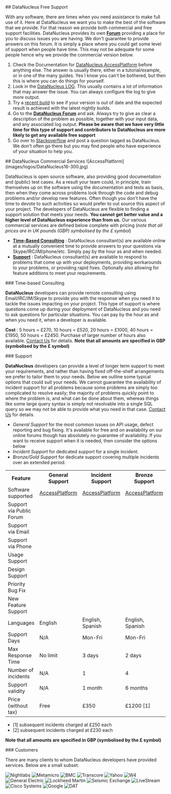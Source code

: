 <head><title>Support and Services</title></head>

<a name="free"/>
## DataNucleus Free Support

With any software, there are times when you need assistance to make full use of it. Here at DataNucleus we want you to make the best of the 
software that we provide. For that reason we provide both commercial and free support facilities.
DataNucleus provides its own [__Forum__](http://forum.datanucleus.org) providing a place for you to discuss issues you are having. 
We don't guarantee to provide answers on this forum. It is simply a place where you could get some level of support when people have time.
This may not be adequate for some people hence why we provide the commercial version below.

1. Check the Documentation for [DataNucleus AccessPlatform](http://www.datanucleus.org/products/accessplatform/index.html) before anything else. 
The answer is usually there, either in a tutorial/example, or in one of the many guides. Yes I know you can't be bothered, but then this is 
where you can do things for yourself.
2. Look in the [DataNucleus LOG](http://www.datanucleus.org/products/accessplatform/logging.html). This usually contains a lot of information that 
may answer the issue. You can always configure the log to give more output.
3. Try a [recent build](http://www.datanucleus.org/download.html) to see if your version is out of date and the expected result is achieved with the latest nightly builds.
4. Go to the [__DataNucleus Forum__](http://forum.datanucleus.org) and ask. Always try to give as clear a description of the problem as possible, together with 
your input data, and any associated log output. __Please be aware that we have very little time for this type of support and contributors to 
DataNucleus are more likely to get any available free support__
5. Go over to [Stackoverflow](http://stackoverflow.com/questions/tagged/datanucleus) and post a question tagged as DataNucleus. We don't often go
there but you may find people who have experience of your situation to help you.


<a name="commercial"/>
## DataNucleus Commercial Services
![AccessPlatform](images/logos/DataNucleus16-300.jpg)

DataNucleus is open source software, also providing good documentation and (public) test cases. As a result
your team could, in principle, train themselves up on the software using the documentation and tests as basis,
then when they come across problems look through the code and debug problems and/or develop new features. 
Often though you don't have the time to devote to such activities so would prefer to out source this aspect of your project.
The developers of DataNucleus are flexible to finding a support solution that meets your needs.
__You cannot get better value and a higher level of DataNucleus experience than from us.__
Our various commercial services are defined below complete with pricing (_note that all prices are in UK pounds (GBP) symbolised by the £ symbol_)

* __[Time-Based Consulting](#timebased_consulting)__ : DataNucleus consultant(s) are available online at a mutually convenient time to provide answers 
to your questions via Skype/IRC/IM/phone/etc. Simply pay by the hour as and when needed.
* __[Support](#support)__ : DataNucleus consultant(s) are available to respond to problems that come up with your deployments, providing workarounds 
to your problems, or providing rapid fixes. Optionally also allowing for feature additions to meet your requirements.

<a name="timebased_consulting"/>
### Time-based Consulting

__DataNucleus__ developers can provide remote consulting using Email/IRC/IM/Skype to provide you with the response when you need it to tackle the 
issues impacting on your project. This type of support is where questions come up during your deployment of DataNucleus and you need to ask 
questions for particular situations. You can pay by the hour as and when you need it, when a developer is available.

__Cost__ : 5 hours = £270, 10 hours = £520, 20 hours = £1000, 40 hours = £1950, 50 hours = £2450.
Purchase of larger number of hours also available. [Contact Us](mailto:consulting@datanucleus.com) for details.
__Note that all amounts are specified in GBP (symbolised by the £ symbol)__

<a name="support"/>
### Support

__DataNucleus__ developers can provide a level of longer term support to meet your requirements, and rather than having fixed off-the-shelf 
arrangements we prefer to tailor them to your needs. Below we outline some typical options that could suit your needs. 
We cannot guarantee the availability of incident support for all problems because some problems are simply too complicated to resolve easily; 
the majority of problems quickly point to where the problem is, and what can be done about them, whereas things like some large query syntax is 
simply not resolvable into a single SQL query so we may not be able to provide what you need in that case.
[Contact Us](mailto:support@datanucleus.com) for details.

* _General Support_ for the most common issues on API usage, defect reporting and bug fixing. It's available for free and on 
availability on our online forums though has absolutely no guarantee of availability. If you want to receive support when
it is needed, then consider the options below
* _Incident Support_ for dedicated support for a single incident.
* _Bronze/Gold Support_ for dedicate support covering multiple incidents over an extended period.


<table>
    <tr>
        <th>Feature</th>
        <th width="120">General<br/>Support</th>
        <th width="120">Incident<br/>Support</th>
        <th width="120">Bronze<br/>Support</th>
        <th width="120">Gold<br/>Support</th>
    </tr>
    <tr>
        <td>Software supported</td>
        <td><a href="http://www.datanucleus.org/products/accessplatform">AccessPlatform</a></td>
        <td><a href="http://www.datanucleus.org/products/accessplatform">AccessPlatform</a></td>
        <td><a href="http://www.datanucleus.org/products/accessplatform">AccessPlatform</a></td>
        <td><a href="http://www.datanucleus.org/products/accessplatform">AccessPlatform</a></td>
    </tr>
    <tr>
        <td>Support via Public Forum</td>
        <td><img src="images/icon_success_sml.gif" border="0" alt=""/></td>
        <td><img src="images/icon_error_sml.gif" border="0" alt=""/></td>
        <td><img src="images/icon_error_sml.gif" border="0" alt=""/></td>
        <td><img src="images/icon_error_sml.gif" border="0" alt=""/></td>
    </tr>
    <tr>
        <td>Support via Email</td>
        <td><img src="images/icon_error_sml.gif" border="0" alt=""/></td>
        <td><img src="images/icon_success_sml.gif" border="0" alt=""/></td>
        <td><img src="images/icon_success_sml.gif" border="0" alt=""/></td>
        <td><img src="images/icon_success_sml.gif" border="0" alt=""/></td>
    </tr>
    <tr>
        <td>Support via Phone</td>
        <td><img src="images/icon_error_sml.gif" border="0" alt=""/></td>
        <td><img src="images/icon_error_sml.gif" border="0" alt=""/></td>
        <td><img src="images/icon_error_sml.gif" border="0" alt=""/></td>
        <td><img src="images/icon_success_sml.gif" border="0" alt=""/></td>
    </tr>
    <tr>
        <td>Usage Support</td>
        <td><img src="images/icon_success_sml.gif" border="0" alt=""/></td>
        <td><img src="images/icon_success_sml.gif" border="0" alt=""/></td>
        <td><img src="images/icon_success_sml.gif" border="0" alt=""/></td>
        <td><img src="images/icon_success_sml.gif" border="0" alt=""/></td>
    </tr>
    <tr>
        <td>Design Support</td>
        <td><img src="images/icon_warning_sml.gif" border="0" alt=""/></td>
        <td><img src="images/icon_success_sml.gif" border="0" alt=""/></td>
        <td><img src="images/icon_success_sml.gif" border="0" alt=""/></td>
        <td><img src="images/icon_success_sml.gif" border="0" alt=""/></td>
    </tr>
    <tr>
        <td>Priority Bug Fix</td>
        <td><img src="images/icon_error_sml.gif" border="0" alt=""/></td>
        <td><img src="images/icon_success_sml.gif" border="0" alt=""/></td>
        <td><img src="images/icon_success_sml.gif" border="0" alt=""/></td>
        <td><img src="images/icon_success_sml.gif" border="0" alt=""/></td>
    </tr>
    <tr>
        <td>New Feature Support</td>
        <td><img src="images/icon_error_sml.gif" border="0" alt=""/></td>
        <td><img src="images/icon_error_sml.gif" border="0" alt=""/></td>
        <td><img src="images/icon_error_sml.gif" border="0" alt=""/></td>
        <td><img src="images/icon_success_sml.gif" border="0" alt=""/></td>
    </tr>
    <tr>
        <td>Languages</td>
        <td>English</td>
        <td>English, Spanish</td>
        <td>English, Spanish</td>
        <td>English, Spanish</td>
    </tr>
    <tr>
        <td>Support Days</td>
        <td>N/A</td>
        <td>Mon-Fri</td>
        <td>Mon-Fri</td>
        <td>Mon-Fri</td>
    </tr>
    <tr>
        <td>Max Response Time</td>
        <td>No limit</td>
        <td>3 days</td>
        <td>2 days</td>
        <td>2 days</td>
    </tr>
    <tr>
        <td>Number of incidents</td>
        <td>N/A</td>
        <td>1</td>
        <td>4</td>
        <td>8</td>
    </tr>
    <tr>
        <td>Support validity</td>
        <td>N/A</td>
        <td>1 month</td>
        <td>6 months</td>
        <td>1 year</td>
    </tr>
    <tr>
        <td>Price (without tax)</td>
        <td>Free</td>
        <td>£350</td>
        <td>£1200 [1]</td>
        <td>£2200 [2]</td>
    </tr>
</table>


* [1] subsequent incidents charged at £250 each
* [2] subsequent incidents charged at £230 each

__Note that all amounts are specified in GBP (symbolised by the £ symbol)__


<a name="customers"/>
### Customers

There are many clients to whom DataNucleus developers have provided services. Below are a small subset.

![Nightlabs](images/companies/nightlabs.png)
![Metamicro](images/companies/metamicro.jpg)
![BMC](images/companies/bmc.gif)
![Transcore](images/companies/transcore.png)
![Yahoo](images/companies/yahoo.gif)
![W4](images/companies/w4.png)
![General Electric](images/companies/ge.png)
![Lockheed Martin](images/companies/lockheed.png)
![Seismic Exchange](images/companies/seismicexchange.gif)
![LiveStream](images/companies/livestream.jpg)
![Cisco Systems](images/companies/cisco.png)
![Google](images/companies/google.jpg)
![DAT](images/companies/dat.png)

